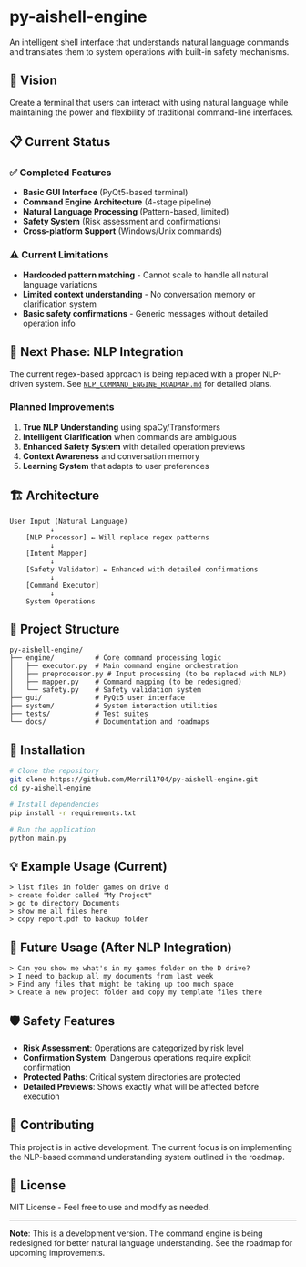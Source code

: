 # py-aishell-engine

An intelligent shell interface that understands natural language commands and translates them to system operations with built-in safety mechanisms.

## 🎯 Vision

Create a terminal that users can interact with using natural language while maintaining the power and flexibility of traditional command-line interfaces.

## 📋 Current Status

### ✅ Completed Features
- **Basic GUI Interface** (PyQt5-based terminal)
- **Command Engine Architecture** (4-stage pipeline)
- **Natural Language Processing** (Pattern-based, limited)
- **Safety System** (Risk assessment and confirmations)
- **Cross-platform Support** (Windows/Unix commands)

### ⚠️ Current Limitations
- **Hardcoded pattern matching** - Cannot scale to handle all natural language variations
- **Limited context understanding** - No conversation memory or clarification system
- **Basic safety confirmations** - Generic messages without detailed operation info

## 🚀 Next Phase: NLP Integration

The current regex-based approach is being replaced with a proper NLP-driven system. See [`NLP_COMMAND_ENGINE_ROADMAP.md`](NLP_COMMAND_ENGINE_ROADMAP.md) for detailed plans.

### Planned Improvements
1. **True NLP Understanding** using spaCy/Transformers
2. **Intelligent Clarification** when commands are ambiguous  
3. **Enhanced Safety System** with detailed operation previews
4. **Context Awareness** and conversation memory
5. **Learning System** that adapts to user preferences

## 🏗️ Architecture

```
User Input (Natural Language)
          ↓
    [NLP Processor] ← Will replace regex patterns
          ↓
    [Intent Mapper] 
          ↓
    [Safety Validator] ← Enhanced with detailed confirmations
          ↓
    [Command Executor]
          ↓
    System Operations
```

## 📁 Project Structure

```
py-aishell-engine/
├── engine/          # Core command processing logic
│   ├── executor.py  # Main command engine orchestration
│   ├── preprocessor.py # Input processing (to be replaced with NLP)
│   ├── mapper.py    # Command mapping (to be redesigned)
│   └── safety.py    # Safety validation system
├── gui/             # PyQt5 user interface
├── system/          # System interaction utilities  
├── tests/           # Test suites
└── docs/            # Documentation and roadmaps
```

## 🔧 Installation

```bash
# Clone the repository
git clone https://github.com/Merril1704/py-aishell-engine.git
cd py-aishell-engine

# Install dependencies
pip install -r requirements.txt

# Run the application
python main.py
```

## 💡 Example Usage (Current)

```
> list files in folder games on drive d
> create folder called "My Project" 
> go to directory Documents
> show me all files here
> copy report.pdf to backup folder
```

## 🔮 Future Usage (After NLP Integration)

```
> Can you show me what's in my games folder on the D drive?
> I need to backup all my documents from last week
> Find any files that might be taking up too much space
> Create a new project folder and copy my template files there
```

## 🛡️ Safety Features

- **Risk Assessment**: Operations are categorized by risk level
- **Confirmation System**: Dangerous operations require explicit confirmation
- **Protected Paths**: Critical system directories are protected
- **Detailed Previews**: Shows exactly what will be affected before execution

## 🤝 Contributing

This project is in active development. The current focus is on implementing the NLP-based command understanding system outlined in the roadmap.

## 📄 License

MIT License - Feel free to use and modify as needed.

---

**Note**: This is a development version. The command engine is being redesigned for better natural language understanding. See the roadmap for upcoming improvements.
